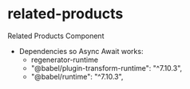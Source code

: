 # related-products
Related Products Component

- Dependencies so Async Await works:
  + regenerator-runtime
  + "@babel/plugin-transform-runtime": "^7.10.3",
  + "@babel/runtime": "^7.10.3",


